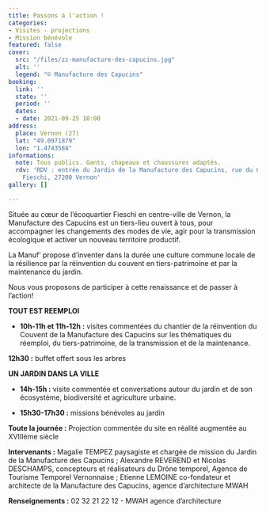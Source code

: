 ```yaml
---
title: Passons à l'action !
categories:
- Visites - projections
- Mission bénévole
featured: false
cover:
  src: "/files/zz-manufacture-des-capucins.jpg"
  alt: ''
  legend: "© Manufacture des Capucins"
booking:
  link: ''
  state: ''
  period: ''
  dates:
  - date: 2021-09-25 10:00
address:
  place: Vernon (27)
  lat: "49.0971879"
  lon: "1.4743584"
informations:
  note: Tous publics. Gants, chapeaux et chaussures adaptés.
  rdv: 'RDV : entrée du Jardin de la Manufacture des Capucins, rue du Colonel Théodore
    Fieschi, 27200 Vernon'
gallery: []

---
```

Située au cœur de l’écoquartier Fieschi en centre-ville de Vernon, la Manufacture des Capucins est un tiers-lieu ouvert à tous, pour accompagner les changements des modes de vie, agir pour la transmission écologique et activer un nouveau territoire productif.

La Manuf’ propose d’inventer dans la durée une culture commune locale de la résilience par la réinvention du couvent en tiers-patrimoine et par la maintenance du jardin.

Nous vous proposons de participer à cette renaissance et de passer à l’action!

**TOUT EST REEMPLOI** 

* **10h-11h et 11h-12h :** visites commentées du chantier de la réinvention du Couvent de la Manufacture des Capucins sur les thématiques du réemploi, du tiers-patrimoine, de la transmission et de la maintenance.

**12h30 :** buffet offert sous les arbres

**UN JARDIN DANS LA VILLE**

* **14h-15h :** visite commentée et conversations autour du jardin et de son écosystème, biodiversité et agriculture urbaine.


* **15h30-17h30 :** missions bénévoles au jardin

**Toute la journée :** Projection commentée du site en réalité augmentée au XVIIIème siècle

**Intervenants :** Magalie TEMPEZ paysagiste et chargée de mission du Jardin de la Manufacture des Capucins ; Alexandre REVEREND et Nicolas DESCHAMPS, concepteurs et réalisateurs du Drône temporel, Agence de Tourisme Temporel Vernonnaise ; Etienne LEMOINE co-fondateur et architecte de la Manufacture des Capucins, agence d’architecture MWAH

**Renseignements :** 02 32 21 22 12 - MWAH agence d’architecture